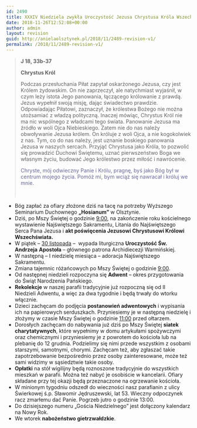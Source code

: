 ```yaml
---
id: 2490
title: XXXIV Niedziela zwykła Uroczystość Jezusa Chrystusa Króla Wszechświata
date: 2018-11-26T12:52:08+00:00
author: admin
layout: revision
guid: http://anielaolsztynek.pl/2018/11/2489-revision-v1/
permalink: /2018/11/2489-revision-v1/
---
```

> **J 18, 33b-37**
> 
> **Chrystus Król**
> 
> Podczas przesłuchania Piłat zapytał oskarżonego Jezusa, czy jest Królem żydowskim. On nie zaprzeczył, ale natychmiast wyjaśnił, w czym leży istota Jego panowania, łączącego królowanie z prawdą. Jezus wypełnił swoją misję, dając świadectwo prawdzie. Odpowiadając Piłatowi, zaznaczył, że królestwa Bożego nie można utożsamiać z władzą polityczną. Inaczej mówiąc, Chrystus Król nie ma nic wspólnego z władcami tego świata. Panowanie Jezusa ma źródło w woli Ojca Niebieskiego. Zatem nie do nas należy obwoływanie Jezusa królem. On króluje z woli Ojca, a nie kogokolwiek z nas. Tym, co do nas należy, jest uznanie boskiego panowania Jezusa w naszych sercach. Przyjąć Chrystusa jako Króla, to pozwolić się prowadzić Duchowi Świętemu, uznać pierwszeństwo Boga we własnym życiu, budować Jego królestwo przez miłość i nawrócenie.
> 
> <span style="color: #666699;">Chryste, mój odwieczny Panie i Królu, pragnę, byś jako Bóg był w centrum mojego życia. Pomóż mi, bym wciąż się nawracał i króluj we mnie.  </span>
> 
> &nbsp;

  * Bóg zapłać za ofiary złożone dziś na tacę na potrzeby Wyższego Seminarium Duchownego **„Hosianum”** w Olsztynie.
  * Dziś, po Mszy Świętej o godzinie <span style="text-decoration: underline;">9:00</span>, na zakończenie roku kościelnego wystawienie Najświętszego Sakramentu, Litania do Najświętszego Serca Pana Jezusa i **akt poświęcenia Jezusowi Chrystusowi Królowi Wszechświata.**
  * W piątek – <span style="text-decoration: underline;">30 listopada</span> –  wypada liturgiczna **Uroczystość Św. Andrzeja** **Apostoła** – głównego patrona Archidiecezji Warmińskiej.
  * W następną &#8211; I niedzielę miesiąca &#8211; adoracja Najświętszego Sakramentu.
  * Zmiana tajemnic różańcowych po Mszy Świętej o godzinie <span style="text-decoration: underline;">9:00</span>.
  * Od następnej niedzieli rozpoczyna się **Adwent** – okres przygotowania do Świąt Narodzenia Pańskiego.
  * **Rekolekcje** w naszej parafii tradycyjnie już rozpoczną się od II Niedzieli Adwentu, a więc za dwa tygodnie i będą trwały do wtorku włącznie.
  * Dzieci zachęcam do podjęcia **postanowień adwentowych** i wypisania ich na papierowych serduszkach. Przyniesiemy je w następną niedzielę i złożymy w czasie Mszy Świętej o godzinie <span style="text-decoration: underline;">11:00</span> przed ołtarzem.
  * Dorosłych zachęcam do nabywania już dziś po Mszy Świętej **siatek** **charytatywnych**, które wypełnimy w domu artykułami spożywczymi oraz chemicznymi i przyniesiemy je z powrotem do kościoła lub na plebanię do 12 grudnia. Podzielimy się nimi przede wszystkim z osobami starszymi, samotnymi, chorymi. Zachęcam też, aby zgłaszać takie zapotrzebowanie bezpośrednio przez osoby zainteresowane, może też sami widzimy w sąsiedztwie takie osoby.
  * **Opłatki** na stół wigilijny będą roznoszone tradycyjnie do wszystkich mieszkań w parafii. Można też nabyć je osobiście w kancelarii. Ofiary składane przy tej okazji będą przeznaczone na ogrzewanie kościoła.
  * W minionym tygodniu odszedł do wieczności nasz parafianin z ulicy Świerkowej ś.p. Sławomir Jędruszewski, lat 53. Wieczny odpoczynek racz zmarłemu dać Panie. Pogrzeb jutro o godzinie 13:00.
  * Do dzisiejszego numeru &#8222;Gościa Niedzielnego&#8221; jest dołączony kalendarz na Nowy Rok.
  * We wtorek **nabożeństwo gietrzwałdzkie**.